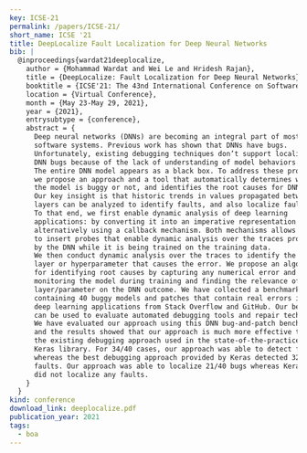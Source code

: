 ```yaml
---
key: ICSE-21
permalink: /papers/ICSE-21/
short_name: ICSE '21
title: DeepLocalize Fault Localization for Deep Neural Networks
bib: |
  @inproceedings{wardat21deeplocalize,
    author = {Mohammad Wardat and Wei Le and Hridesh Rajan},
    title = {DeepLocalize: Fault Localization for Deep Neural Networks},
    booktitle = {ICSE'21: The 43nd International Conference on Software Engineering},
    location = {Virtual Conference},
    month = {May 23-May 29, 2021},
    year = {2021},
    entrysubtype = {conference},
    abstract = {
      Deep neural networks (DNNs) are becoming an integral part of most
      software systems. Previous work has shown that DNNs have bugs.
      Unfortunately, existing debugging techniques don’t support localizing
      DNN bugs because of the lack of understanding of model behaviors.
      The entire DNN model appears as a black box. To address these problems,
      we propose an approach and a tool that automatically determines whether
      the model is buggy or not, and identifies the root causes for DNN errors.
      Our key insight is that historic trends in values propagated between
      layers can be analyzed to identify faults, and also localize faults.
      To that end, we first enable dynamic analysis of deep learning
      applications: by converting it into an imperative representation and
      alternatively using a callback mechanism. Both mechanisms allows us
      to insert probes that enable dynamic analysis over the traces produced
      by the DNN while it is being trained on the training data.
      We then conduct dynamic analysis over the traces to identify the faulty
      layer or hyperparameter that causes the error. We propose an algorithm
      for identifying root causes by capturing any numerical error and
      monitoring the model during training and finding the relevance of every
      layer/parameter on the DNN outcome. We have collected a benchmark
      containing 40 buggy models and patches that contain real errors in
      deep learning applications from Stack Overflow and GitHub. Our benchmark
      can be used to evaluate automated debugging tools and repair techniques.
      We have evaluated our approach using this DNN bug-and-patch benchmark,
      and the results showed that our approach is much more effective than
      the existing debugging approach used in the state-of-the-practice
      Keras library. For 34/40 cases, our approach was able to detect faults
      whereas the best debugging approach provided by Keras detected 32/40
      faults. Our approach was able to localize 21/40 bugs whereas Keras
      did not localize any faults.
    }
  }
kind: conference
download_link: deeplocalize.pdf
publication_year: 2021
tags:
  - boa
---
```

